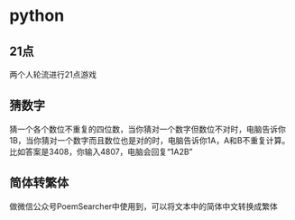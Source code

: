 # python
<h2>21点</h2> 
<p>两个人轮流进行21点游戏
<h2>猜数字</h2>
<p>猜一个各个数位不重复的四位数，当你猜对一个数字但数位不对时，电脑告诉你1B，当你猜对一个数字而且数位也是对的时，电脑告诉你1A，A和B不重复计算。比如答案是3408，你输入4807，电脑会回复“1A2B”
<h2>简体转繁体</h2>
<p>做微信公众号PoemSearcher中使用到，可以将文本中的简体中文转换成繁体
